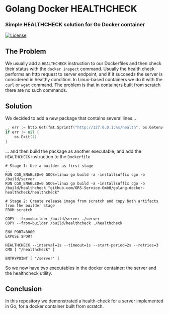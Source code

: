 # Golang Docker HEALTHCHECK
### Simple HEALTHCHECK solution for Go Docker container

[![License](https://img.shields.io/badge/license-MIT-blue.svg)](https://github.com/GRS-Service-GmbH/golang-docker-healthcheck/blob/master/LICENSE.md)

## The Problem
We usually add a `HEALTHCHECK` instruction to our Dockerfiles and then check their status with the `docker inspect` command.
Usually the health check performs an http request to server endpoint, and if it succeeds the server is considered in healthy condition.
In Linux-based containers we do it with the `curl` or `wget` command.
The problem is that in containers built from scratch there are no such commands.

## Solution
We decided to add a new package that contains several lines...

```go
_, err := http.Get(fmt.Sprintf("http://127.0.0.1:%s/health", os.Getenv("PORT")))
if err != nil {
	os.Exit(1)
}
```

... and then build the package as another executable, and add the `HEALTHCHECK` instruction to the `Dockerfile`

```docker
# Stage 1: Use a builder as first stage
...
RUN CGO_ENABLED=0 GOOS=linux go build -a -installsuffix cgo -o /build/server
RUN CGO_ENABLED=0 GOOS=linux go build -a -installsuffix cgo -o /build/healthcheck "github.com/GRS-Service-GmbH/golang-docker-healthcheck/healthcheck"

# Stage 2: Create release image from scratch and copy both artifacts from the builder stage
FROM scratch

COPY --from=builder /build/server ./server
COPY --from=builder /build/healthcheck ./healthcheck

ENV PORT=8000
EXPOSE $PORT

HEALTHCHECK --interval=1s --timeout=1s --start-period=2s --retries=3 CMD [ "/healthcheck" ]

ENTRYPOINT [ "/server" ]
```

So we now have two executables in the docker container: the server and the healthcheck utility.

## Conclusion
In this repository we demonstrated a health-check for a server implemented in Go, for a docker container built from scratch.
